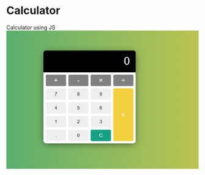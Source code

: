 # Calculator
Calculator using JS
![alt text](https://github.com/ezenielrios/Calculator/blob/main/calculator%20Image.png)
